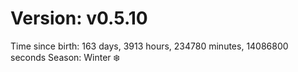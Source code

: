 # Version: v0.5.10
Time since birth: 163 days, 3913 hours, 234780 minutes, 14086800 seconds
Season: Winter ❄️
